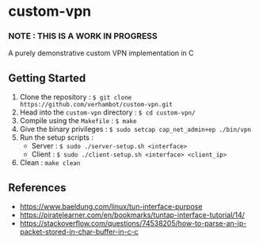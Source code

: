 # custom-vpn

### NOTE : THIS IS A WORK IN PROGRESS

A purely demonstrative custom VPN implementation in C

## Getting Started
1. Clone the repository : `$ git clone https://github.com/verhambot/custom-vpn.git`
2. Head into the `custom-vpn` directory : `$ cd custom-vpn/`
3. Compile using the `Makefile` : `$ make`
4. Give the binary privileges : `$ sudo setcap cap_net_admin+ep ./bin/vpn`
5. Run the setup scripts :
    - Server : `$ sudo ./server-setup.sh <interface>`
    - Client : `$ sudo ./client-setup.sh <interface> <client_ip>`
6. Clean : `make clean`

## References
- https://www.baeldung.com/linux/tun-interface-purpose
- https://piratelearner.com/en/bookmarks/tuntap-interface-tutorial/14/
- https://stackoverflow.com/questions/74538205/how-to-parse-an-ip-packet-stored-in-char-buffer-in-c-c
